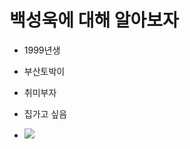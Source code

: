 # 백성욱에 대해 알아보자

- 1999년생
- 부산토박이
- 취미부자
- 집가고 싶음

- <a href="https://m.blog.naver.com/poem1999515" target="_blank"><img src="https://img.shields.io/badge/백성욱에 대해 알아보자-000000?style=?style=social&logo=appveyor&logo=365 Data Science&logoColor=000C1F"/></a>

